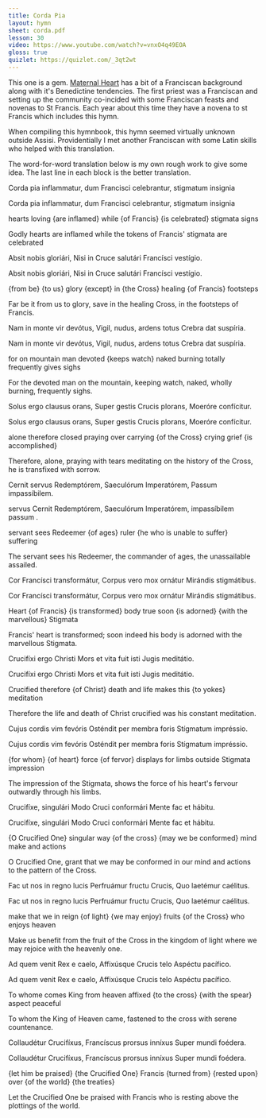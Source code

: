 ```yaml
---
title: Corda Pia
layout: hymn
sheet: corda.pdf
lesson: 30
video: https://www.youtube.com/watch?v=vnxO4q49EOA
gloss: true
quizlet: https://quizlet.com/_3qt2wt
---
```


This one is a gem. [Maternal Heart](http://maternalheart.org.au) has a bit of a Franciscan background along with it's Benedictine tendencies. The first priest was a Franciscan and setting up the community co-incided with some Franciscan feasts and novenas to St Francis. Each year about this time they have a novena to st Francis which includes this hymn.

When compiling this hymnbook, this hymn seemed virtually unknown outside Assisi. Providentially I met another Franciscan with some Latin skills who helped with this translation.

The word-for-word translation below is my own rough work to give some idea. The last line in each block is the better translation.

<div data-gloss>
<p>Corda pia inflammatur, dum Francisci celebrantur, stigmatum insignia</p>
<p>Corda pia inflammatur, dum Francisci celebrantur, stigmatum insignia</p>
<p>hearts loving {are inflamed} while {of Francis} {is celebrated} stigmata signs</p>
<p>Godly hearts are inflamed while the tokens of Francis' stigmata are celebrated</p>
</div>

<div data-gloss>
<p>Absit nobis gloriári, Nisi in Cruce salutári Francísci vestígio.</p>
<p>Absit nobis gloriári, Nisi in Cruce salutári Francísci vestígio.</p>
<p>{from be} {to us} glory {except} in {the Cross} healing {of Francis} footsteps</p>
<p>Far be it from us to glory, save in the healing Cross, in the footsteps of Francis.</p>
</div>

<div data-gloss>
<p>Nam in monte vir devótus, Vigil, nudus, ardens totus Crebra dat suspíria.</p>
<p>Nam in monte vir devótus, Vigil, nudus, ardens totus Crebra dat suspíria.</p>
<p>for on mountain man devoted {keeps watch} naked burning totally frequently gives sighs</p>
<p>For the devoted man on the mountain, keeping watch, naked, wholly burning, frequently sighs.</p>
</div>

<div data-gloss>
<p>Solus ergo clausus orans, Super gestis Crucis plorans, Moeróre confícitur.</p>
<p>Solus ergo clausus orans, Super gestis Crucis plorans, Moeróre confícitur.</p>
<p>alone therefore closed praying over carrying {of the Cross} crying grief {is accomplished}</p>
<p>Therefore, alone, praying with tears meditating on the history of the Cross, he is transfixed with sorrow.</p>
</div>

<div data-gloss>
<p>Cernit servus Redemptórem, Saeculórum Imperatórem, Passum impassíbilem.</p>
<p>servus Cernit Redemptórem, Saeculórum Imperatórem, impassíbilem passum .</p>
<p>servant sees Redeemer {of ages} ruler {he who is unable to suffer} suffering</p>
<p>The servant sees his Redeemer, the commander of ages, the unassailable assailed.</p>
</div>

<div data-gloss>
<p>Cor Francísci transformátur, Corpus vero mox ornátur Mirándis stigmátibus.</p>
<p>Cor Francísci transformátur, Corpus vero mox ornátur Mirándis stigmátibus.</p>
<p>Heart {of Francis} {is transformed} body true soon {is adorned} {with the marvellous} Stigmata</p>
<p>Francis' heart is transformed; soon indeed his body is adorned with the marvellous Stigmata.</p>
</div>

<div data-gloss>
<p>Crucifíxi ergo Christi Mors et vita fuit isti Jugis meditátio.</p>
<p>Crucifíxi ergo Christi Mors et vita fuit isti Jugis meditátio.</p>
<p>Crucified therefore {of Christ} death and life makes this {to yokes} meditation</p>
<p>Therefore the life and death of Christ crucified was his constant meditation.</p>
</div>

<div data-gloss>
<p>Cujus cordis vim fevóris Osténdit per membra foris Stígmatum impréssio.</p>
<p>Cujus cordis vim fevóris Osténdit per membra foris Stígmatum impréssio.</p>
<p>{for whom} {of heart} force {of fervor} displays for limbs outside Stigmata impression</p>
<p>The impression of the Stigmata, shows the force of his heart's fervour outwardly through his limbs.</p>
</div>

<div data-gloss>
<p>Crucifíxe, singulári Modo Cruci conformári Mente fac et hábitu.</p>
<p>Crucifíxe, singulári Modo Cruci conformári Mente fac et hábitu.</p>
<p>{O Crucified One} singular way {of the cross} {may we be conformed} mind make and actions</p>
<p>O Crucified One, grant that we may be conformed in our mind and actions to the pattern of the Cross.</p>
</div>

<div data-gloss>
<p>Fac ut nos in regno lucis Perfruámur fructu Crucis, Quo laetémur caélitus.</p>
<p>Fac ut nos in regno lucis Perfruámur fructu Crucis, Quo laetémur caélitus.</p>
<p> make that we in reign {of light} {we may enjoy} fruits {of the Cross} who enjoys heaven</p>
<p>Make us benefit from the fruit of the Cross in the kingdom of light where we may rejoice with the heavenly one.</p>
</div>

<div data-gloss>
<p>Ad quem venit Rex e caelo, Affixúsque Crucis telo Aspéctu pacífico.</p>
<p>Ad quem venit Rex e caelo, Affixúsque Crucis telo Aspéctu pacífico.</p>
<p>To whome comes King from heaven affixed {to the cross} {with the spear} aspect peaceful</p>
<p>To whom the King of Heaven came, fastened to the cross with serene countenance.</p>
</div>

<div data-gloss>
<p>Collaudétur Crucifíxus, Francíscus prorsus inníxus Super mundi foédera.</p>
<p>Collaudétur Crucifíxus, Francíscus prorsus inníxus Super mundi foédera.</p>
<p>{let him be praised} {the Crucified One} Francis {turned from} {rested upon} over {of the world} {the treaties}</p>
<p>Let the Crucified One be praised with Francis who is resting above the plottings of the world.</p>
</div>



